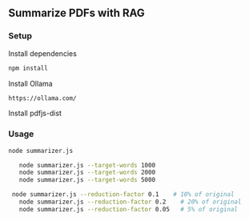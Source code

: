 ## Summarize PDFs with RAG

### Setup

Install dependencies

```bash
npm install
```

Install Ollama

```bash
https://ollama.com/
```

Install pdfjs-dist

### Usage

```bash
node summarizer.js
```

```bash
   node summarizer.js --target-words 1000
   node summarizer.js --target-words 2000
   node summarizer.js --target-words 5000
```

```bash
 node summarizer.js --reduction-factor 0.1    # 10% of original
   node summarizer.js --reduction-factor 0.2    # 20% of original
   node summarizer.js --reduction-factor 0.05   # 5% of original
```
